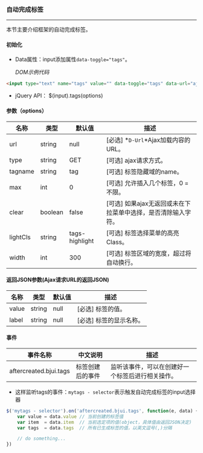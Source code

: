 ### 自动完成标签
***
本节主要介绍框架的自动完成标签。
#### 初始化
* Data属性：input添加属性`data-toggle="tags"`。

  *DOM示例代码*
```html
<input type="text" name="tags" value="" data-toggle="tags" data-url="ajaxTags.html" data-width="360" size="15" placeholder="输入关键字，回车提交">
```
* jQuery API：
      $(input).tags(options)
#### 参数（options）

| 名称 | 类型 | 默认值 | 描述 |
| -- | -- | -- | -- |
| url | string | null | [必选] *`D-Url`*Ajax加载内容的URL。 |
| type | string | GET | [可选] ajax请求方式。 |
| tagname | string | tag | [可选] 标签隐藏域的name。 |
| max | int | 0 | [可选] 允许插入几个标签，0 = 不限。 |
| clear | boolean | false | [可选] 如果ajax无返回或未在下拉菜单中选择，是否清除输入字符。 |
| lightCls | string | tags-highlight | [可选] 标签选择菜单的高亮Class。 |
| width | int | 300 | [可选] 标签区域的宽度，超过将自动换行。 |
#### 返回JSON参数(Ajax请求URL的返回JSON)

| 名称 | 类型 | 默认值 | 描述 |
| -- | -- | -- | -- |
| value | string | null | [必选] 标签的值。 |
| label | string | null | [必选] 标签的显示名称。 |
#### 事件

| 事件名称 | 中文说明 | 描述 |
| -- | -- | -- |
| aftercreated.bjui.tags | 标签创建后的事件 | 监听该事件，可以在创建好一个标签后进行相关操作。 |
* 这样监听tags的事件：`mytags - selector`表示触发自动完成标签的input选择器
```javascript
$('mytags - selector').on('aftercreated.bjui.tags', function(e, data) {
    var value = data.value // 当前创建的标签值
    var item  = data.item  // 当前选定项的值(object，具体值由返回JSON决定)
    var tags  = data.tags  // 所有已生成标签的值，以英文逗号(,)分隔

    // do something...
})
```